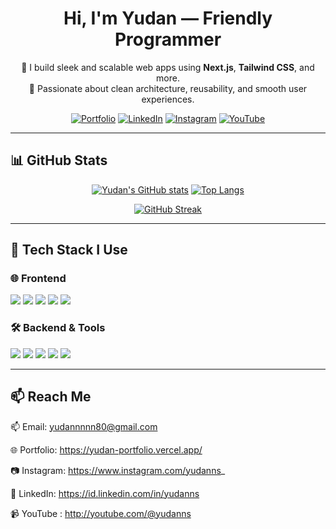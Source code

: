 <div align="center">

# Hi, I'm Yudan — Friendly Programmer

🚀 I build sleek and scalable web apps using **Next.js**, **Tailwind CSS**, and more.<br />
🎯 Passionate about clean architecture, reusability, and smooth user experiences.

[![Portfolio](https://img.shields.io/badge/Visit-My_Portfolio-0ea5e9?style=for-the-badge&logo=vercel&logoColor=white)](https://yudan-portfolio.vercel.app/)
[![LinkedIn](https://img.shields.io/badge/LinkedIn-Connect-blue?style=for-the-badge&logo=linkedin&logoColor=white)](https://id.linkedin.com/in/yudanns)
[![Instagram](https://img.shields.io/badge/Instagram-Follow-E4405F?style=for-the-badge&logo=instagram&logoColor=white)](https://www.instagram.com/yudanns_)
[![YouTube](https://img.shields.io/badge/YouTube-Subscribe-FF0000?style=for-the-badge&logo=youtube&logoColor=white)](mailto:yudannnnn80@gmail.com)

</div>

---

## 📊 GitHub Stats

<div align="center">
  
[![Yudan's GitHub stats](https://github-readme-stats.vercel.app/api?username=yudanns&show_icons=true&theme=radical)](https://github.com/yudanns)
[![Top Langs](https://github-readme-stats.vercel.app/api/top-langs/?username=yudanns&layout=compact&theme=radical)](https://github.com/yudanns)

[![GitHub Streak](https://streak-stats.demolab.com?user=yudanns&theme=radical)](https://git.io/streak-stats)

</div>

---

## 🧠 Tech Stack I Use

### 🌐 Frontend
<p>
  <img src="https://img.shields.io/badge/Next.js-000?style=for-the-badge&logo=next.js&logoColor=white" />
  <img src="https://img.shields.io/badge/Tailwind_CSS-06B6D4?style=for-the-badge&logo=tailwind-css&logoColor=white" />
  <img src="https://img.shields.io/badge/TypeScript-3178C6?style=for-the-badge&logo=typescript&logoColor=white" />
  <img src="https://img.shields.io/badge/JavaScript-F7DF1E?style=for-the-badge&logo=javascript&logoColor=black" />
  <img src="https://img.shields.io/badge/Redux-593D88?style=for-the-badge&logo=redux&logoColor=white" />
</p>

### 🛠 Backend & Tools
<p>
  <img src="https://img.shields.io/badge/Node.js-339933?style=for-the-badge&logo=node.js&logoColor=white" />
  <img src="https://img.shields.io/badge/Express.js-000?style=for-the-badge&logo=express&logoColor=white" />
  <img src="https://img.shields.io/badge/MySQL-00758F?style=for-the-badge&logo=mysql&logoColor=white" />
  <img src="https://img.shields.io/badge/Prisma-2D3748?style=for-the-badge&logo=prisma&logoColor=white" />
  <img src="https://img.shields.io/badge/VS_Code-007ACC?style=for-the-badge&logo=visual-studio-code&logoColor=white" />
</p>

---

## 📫 Reach Me

📫 Email: yudannnnn80@gmail.com

🌐 Portfolio: https://yudan-portfolio.vercel.app/

📷 Instagram: https://www.instagram.com/yudanns_

💼 LinkedIn: https://id.linkedin.com/in/yudanns

📹 YouTube : http://youtube.com/@yudanns
